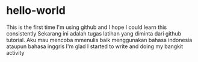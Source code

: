 # hello-world
This is the first time I'm using github and I hope I could learn this consistently
Sekarang ini adalah tugas latihan yang diminta dari github tutorial.
Aku mau mencoba mmenulis baik menggunakan bahasa indonesia ataupun bahasa inggris
I'm glad I started to write and doing my bangkit activity
